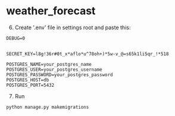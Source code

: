 # weather_forecast



6. Create '.env' file in settings root and paste this:

 ```
DEBUG=0


SECRET_KEY=l8g!36r#0t_x*aflo*u^78oh+)*5w-v_@=s65k1li5qr_!*518

POSTGRES_NAME=your_postgres_name
POSTGRES_USER=your_postgres_username
POSTGRES_PASSWORD=your_postgres_password
POSTGRES_HOST=db
POSTGRES_PORT=5432
   ```

7. Run

```
python manage.py makemigrations
```

